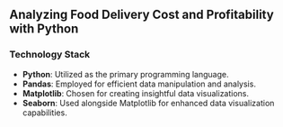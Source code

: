 ## Analyzing Food Delivery Cost and Profitability with Python

### Technology Stack

* **Python**: Utilized as the primary programming language.
* **Pandas**: Employed for efficient data manipulation and analysis.
* **Matplotlib**: Chosen for creating insightful data visualizations.
* **Seaborn**: Used alongside Matplotlib for enhanced data visualization capabilities.
